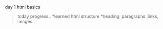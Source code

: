 day 1 html basics 
 > today progress..
*learned html structure
*heading ,paragraphs ,links, images..